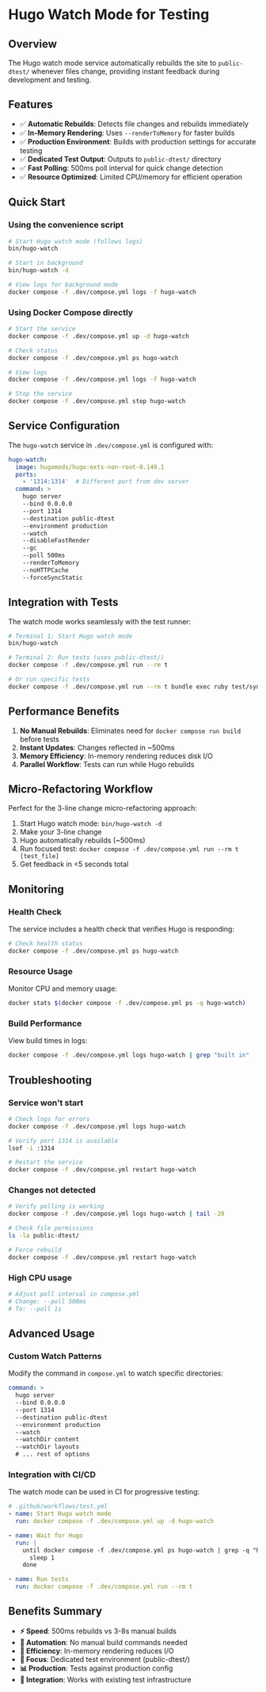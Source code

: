 # Hugo Watch Mode for Testing

## Overview

The Hugo watch mode service automatically rebuilds the site to `public-dtest/` whenever files change, providing instant feedback during development and testing.

## Features

- ✅ **Automatic Rebuilds**: Detects file changes and rebuilds immediately
- ✅ **In-Memory Rendering**: Uses `--renderToMemory` for faster builds
- ✅ **Production Environment**: Builds with production settings for accurate testing
- ✅ **Dedicated Test Output**: Outputs to `public-dtest/` directory
- ✅ **Fast Polling**: 500ms poll interval for quick change detection
- ✅ **Resource Optimized**: Limited CPU/memory for efficient operation

## Quick Start

### Using the convenience script

```bash
# Start Hugo watch mode (follows logs)
bin/hugo-watch

# Start in background
bin/hugo-watch -d

# View logs for background mode
docker compose -f .dev/compose.yml logs -f hugo-watch
```

### Using Docker Compose directly

```bash
# Start the service
docker compose -f .dev/compose.yml up -d hugo-watch

# Check status
docker compose -f .dev/compose.yml ps hugo-watch

# View logs
docker compose -f .dev/compose.yml logs -f hugo-watch

# Stop the service
docker compose -f .dev/compose.yml stop hugo-watch
```

## Service Configuration

The `hugo-watch` service in `.dev/compose.yml` is configured with:

```yaml
hugo-watch:
  image: hugomods/hugo:exts-non-root-0.149.1
  ports:
    - '1314:1314'  # Different port from dev server
  command: >
    hugo server 
    --bind 0.0.0.0 
    --port 1314
    --destination public-dtest
    --environment production
    --watch 
    --disableFastRender 
    --gc 
    --poll 500ms
    --renderToMemory
    --noHTTPCache
    --forceSyncStatic
```

## Integration with Tests

The watch mode works seamlessly with the test runner:

```bash
# Terminal 1: Start Hugo watch mode
bin/hugo-watch

# Terminal 2: Run tests (uses public-dtest/)
docker compose -f .dev/compose.yml run --rm t

# Or run specific tests
docker compose -f .dev/compose.yml run --rm t bundle exec ruby test/sync/test_sync_articles.rb
```

## Performance Benefits

1. **No Manual Rebuilds**: Eliminates need for `docker compose run build` before tests
2. **Instant Updates**: Changes reflected in ~500ms
3. **Memory Efficiency**: In-memory rendering reduces disk I/O
4. **Parallel Workflow**: Tests can run while Hugo rebuilds

## Micro-Refactoring Workflow

Perfect for the 3-line change micro-refactoring approach:

1. Start Hugo watch mode: `bin/hugo-watch -d`
2. Make your 3-line change
3. Hugo automatically rebuilds (~500ms)
4. Run focused test: `docker compose -f .dev/compose.yml run --rm t [test_file]`
5. Get feedback in <5 seconds total

## Monitoring

### Health Check

The service includes a health check that verifies Hugo is responding:

```bash
# Check health status
docker compose -f .dev/compose.yml ps hugo-watch
```

### Resource Usage

Monitor CPU and memory usage:

```bash
docker stats $(docker compose -f .dev/compose.yml ps -q hugo-watch)
```

### Build Performance

View build times in logs:

```bash
docker compose -f .dev/compose.yml logs hugo-watch | grep "built in"
```

## Troubleshooting

### Service won't start

```bash
# Check logs for errors
docker compose -f .dev/compose.yml logs hugo-watch

# Verify port 1314 is available
lsof -i :1314

# Restart the service
docker compose -f .dev/compose.yml restart hugo-watch
```

### Changes not detected

```bash
# Verify polling is working
docker compose -f .dev/compose.yml logs hugo-watch | tail -20

# Check file permissions
ls -la public-dtest/

# Force rebuild
docker compose -f .dev/compose.yml restart hugo-watch
```

### High CPU usage

```bash
# Adjust poll interval in compose.yml
# Change: --poll 500ms
# To: --poll 1s
```

## Advanced Usage

### Custom Watch Patterns

Modify the command in `compose.yml` to watch specific directories:

```yaml
command: >
  hugo server 
  --bind 0.0.0.0 
  --port 1314
  --destination public-dtest
  --environment production
  --watch 
  --watchDir content
  --watchDir layouts
  # ... rest of options
```

### Integration with CI/CD

The watch mode can be used in CI for progressive testing:

```yaml
# .github/workflows/test.yml
- name: Start Hugo watch mode
  run: docker compose -f .dev/compose.yml up -d hugo-watch

- name: Wait for Hugo
  run: |
    until docker compose -f .dev/compose.yml ps hugo-watch | grep -q "healthy"; do
      sleep 1
    done

- name: Run tests
  run: docker compose -f .dev/compose.yml run --rm t
```

## Benefits Summary

- **⚡ Speed**: 500ms rebuilds vs 3-8s manual builds
- **🔄 Automation**: No manual build commands needed
- **💾 Efficiency**: In-memory rendering reduces I/O
- **🎯 Focus**: Dedicated test environment (public-dtest/)
- **📊 Production**: Tests against production config
- **🔧 Integration**: Works with existing test infrastructure
